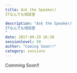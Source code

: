 ```yaml
---
title: Ask the Speaker/ 
ITなんでも相談室

description: "Ask the Speaker/ 
ITなんでも相談室
"
date: 2017-09-29 16:30
sessionlevel: 50
author: "Coming Soon!!"
category: sessions
---
```

Comming Soon!!
